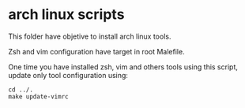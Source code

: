 # arch linux scripts

This folder have objetive to install arch linux tools.

Zsh and vim configuration have target in root Malefile.

One time you have installed zsh, vim and others tools using this script, update only tool configuration using:

    cd ../.
    make update-vimrc

